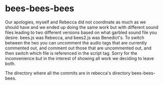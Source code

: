 bees-bees-bees
==============


Our apologies, myself and Rebecca did not coordinate as much as we should have and we ended up doing the same work but with different sound files leading to two different versions based on what garbled sound file you desire. bees.js was Rebecca, and bees2.js was Benedict's. To switch between the two you can uncomment the audio tags that are currently commented out, and comment out those that are uncommented out, and then switch which file is referenced in the script tag. Sorry for the inconvenience but in the interest of showing all work we deciding to leave both.


The directory where all the commits are in rebecca's directory bees-bees-bees.
